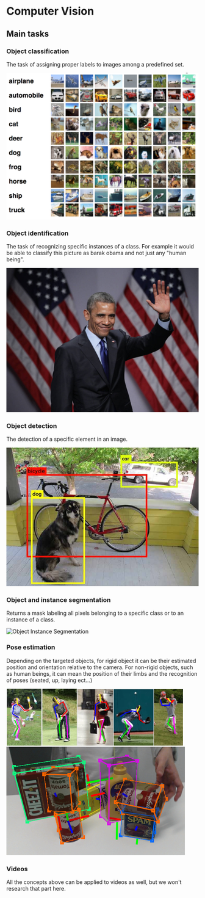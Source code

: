# Computer Vision 

## Main tasks 

### Object classification

The task of assigning proper labels to images among a predefined set.

<img src="imgs/object_classification.png" alt="Object Classification" />

### Object identification 

The task of recognizing specific instances of a class. For example it would be able to classify this picture as barak obama and not just any "human being".

![Object Identification](./imgs/object_identification.jpg)

### Object detection 

The detection of a specific element in an image.

![Object Detection](./imgs/object_detection.png)

### Object and instance segmentation 

Returns a mask labeling all pixels belonging to a specific class or to an instance of a class. 

![Object Instance Segmentation](./imgs/object_instance_segmentation.png)

### Pose estimation 

Depending on the targeted objects, for rigid object it can be their estimated position and orientation relative to the camera.
For non-rigid objects, such as human beings, it can mean the position of their limbs and the recognition of poses (seated, up, laying ect...)

![Pose Estimation 1](./imgs/pose_estimation.png)
![Pose Estimation 2](./imgs/pose_estimation2.png)

### Videos 

All the concepts above can be applied to videos as well, but we won't research that part here. 



